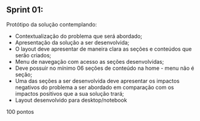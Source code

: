 ## Sprint 01:
Protótipo da solução contemplando:
- Contextualização do problema que será abordado;
- Apresentação da solução a ser desenvolvida;
- O layout deve apresentar de maneira clara as seções e conteúdos que serão criados;
- Menu de navegação com acesso as seções desenvolvidas;
- Deve possuir no mínimo 06 seções de conteúdo na home - menu não é seção;
- Uma das seções a ser desenvolvida deve apresentar os impactos negativos do problema a ser abordado em comparação com os impactos positivos que a sua solução trará;
- Layout desenvolvido para desktop/notebook

100 pontos